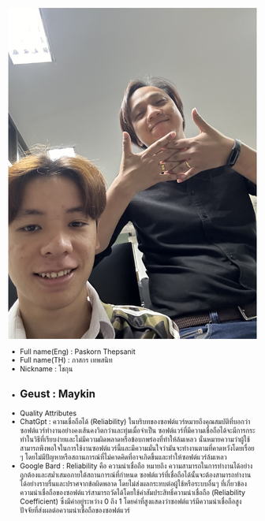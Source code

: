 ![alt text for screen readers](รูป.jpg "Text to show on mouseover")
+ Full name(Eng) : Paskorn Thepsanit  
+ Full name(TH) : ภาสกร เทพสนิท  
+ Nickname : โชกุน  
+ Geust : Maykin  
  -
+ Quality Attributes  
+ ChatGpt : ความเชื่อถือได้ (Reliability) ในบริบทของซอฟต์แวร์หมายถึงคุณสมบัติที่บอกว่าซอฟต์แวร์ทำงานอย่างคงเส้นคงวิตกว่าและทุ่มเมื่อจำเป็น ซอฟต์แวร์ที่มีความเชื่อถือได้จะมีการกระทำในวิธีที่เรียบง่ายและไม่มีความผิดพลาดหรือข้อบกพร่องที่ทำให้ล้มเหลว นั่นหมายความว่าผู้ใช้สามารถพึงพอใจในการใช้งานซอฟต์แวร์นี้และมีความมั่นใจว่ามันจะทำงานตามที่คาดหวังโดยเรื่อย ๆ โดยไม่มีปัญหาหรือสถานการณ์ที่ไม่คาดคิดที่อาจเกิดขึ้นและทำให้ซอฟต์แวร์ล้มเหลว  
+ Google Bard : Reliability คือ ความน่าเชื่อถือ หมายถึง ความสามารถในการทำงานได้อย่างถูกต้องและสม่ำเสมอภายใต้สถานการณ์ที่กำหนด ซอฟต์แวร์ที่เชื่อถือได้นั้นจะต้องสามารถทำงานได้อย่างราบรื่นและปราศจากข้อผิดพลาด โดยไม่ส่งผลกระทบต่อผู้ใช้หรือระบบอื่นๆ ที่เกี่ยวข้อง
ความน่าเชื่อถือของซอฟต์แวร์สามารถวัดได้โดยใช้ค่าสัมประสิทธิ์ความน่าเชื่อถือ (Reliability Coefficient) ซึ่งมีค่าอยู่ระหว่าง 0 ถึง 1 โดยค่าที่สูงแสดงว่าซอฟต์แวร์มีความน่าเชื่อถือสูง
ปัจจัยที่ส่งผลต่อความน่าเชื่อถือของซอฟต์แวร์  
